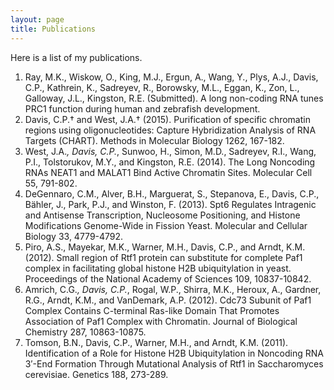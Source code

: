 ```yaml
---
layout: page
title: Publications
---
```


Here is a list of my publications.

1.	Ray, M.K., Wiskow, O., King, M.J., Ergun, A., Wang, Y., Plys, A.J., Davis, C.P., Kathrein, K., Sadreyev, R., Borowsky, M.L., Eggan, K., Zon, L., Galloway, J.L., Kingston, R.E. (Submitted). A long non-coding RNA tunes PRC1 function during human and zebrafish development.
2.	Davis, C.P.† and West, J.A.† (2015). Purification of specific chromatin regions using oligonucleotides: Capture Hybridization Analysis of RNA Targets (CHART). Methods in Molecular Biology 1262, 167-182.
3.	West, J.A.*, Davis, C.P.*, Sunwoo, H., Simon, M.D., Sadreyev, R.I., Wang, P.I., Tolstorukov, M.Y., and Kingston, R.E. (2014). The Long Noncoding RNAs NEAT1 and MALAT1 Bind Active Chromatin Sites. Molecular Cell 55, 791-802.
4.	DeGennaro, C.M., Alver, B.H., Marguerat, S., Stepanova, E., Davis, C.P., Bähler, J., Park, P.J., and Winston, F. (2013). Spt6 Regulates Intragenic and Antisense Transcription, Nucleosome Positioning, and Histone Modifications Genome-Wide in Fission Yeast. Molecular and Cellular Biology 33, 4779-4792.
5.	Piro, A.S., Mayekar, M.K., Warner, M.H., Davis, C.P., and Arndt, K.M. (2012). Small region of Rtf1 protein can substitute for complete Paf1 complex in facilitating global histone H2B ubiquitylation in yeast. Proceedings of the National Academy of Sciences 109, 10837-10842.
6.	Amrich, C.G.*, Davis, C.P.*, Rogal, W.P., Shirra, M.K., Heroux, A., Gardner, R.G., Arndt, K.M., and VanDemark, A.P. (2012). Cdc73 Subunit of Paf1 Complex Contains C-terminal Ras-like Domain That Promotes Association of Paf1 Complex with Chromatin. Journal of Biological Chemistry 287, 10863-10875.
7.	Tomson, B.N., Davis, C.P., Warner, M.H., and Arndt, K.M. (2011). Identification of a Role for Histone H2B Ubiquitylation in Noncoding RNA 3′-End Formation Through Mutational Analysis of Rtf1 in Saccharomyces cerevisiae. Genetics 188, 273-289.

